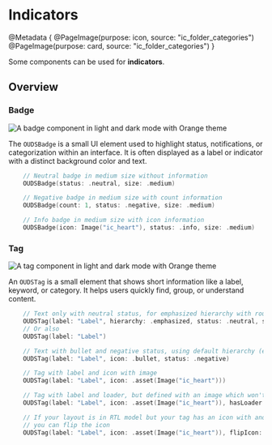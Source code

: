 # Indicators

@Metadata {
    @PageImage(purpose: icon, source: "ic_folder_categories")
    @PageImage(purpose: card, source: "ic_folder_categories")
}

Some components can be used for **indicators**.

## Overview

### Badge

![A badge component in light and dark mode with Orange theme](component_badge_count_large_accent_Orange)

The ``OUDSBadge`` is a small UI element used to highlight status, notifications, or categorization within an interface. It is often displayed as a label or indicator with a distinct background color and text.

```swift
    // Neutral badge in medium size without information
    OUDSBadge(status: .neutral, size: .medium)

    // Negative badge in medium size with count information
    OUDSBadge(count: 1, status: .negative, size: .medium)

    // Info badge in medium size with icon information
    OUDSBadge(icon: Image("ic_heart"), status: .info, size: .medium)
```

### Tag

![A tag component in light and dark mode with Orange theme](component_tag_bullet_emphasized_accent_rounded_default_Orange)

An ``OUDSTag`` is a small element that shows short information like a label, keyword, or category. It helps users quickly find, group, or understand content.

```swift
    // Text only with neutral status, for emphasized hierarchy with rounded shape in default size
    OUDSTag(label: "Label", hierarchy: .emphasized, status: .neutral, shape: .rounded, size: .default)
    // Or also
    OUDSTag(label: "Label")

    // Text with bullet and negative status, using default hierarchy (emphasized), shape (rounded) and size (default)
    OUDSTag(label: "Label", icon: .bullet, status: .negative)

    // Tag with label and icon with image
    OUDSTag(label: "Label", icon: .asset(Image("ic_heart")))

    // Tag with label and loader, but defined with an image which won't be displayed while loader is active
    OUDSTag(label: "Label", icon: .asset(Image("ic_heart")), hasLoader: true)

    // If your layout is in RTL model but your tag has an icon with another meaning because of bad orientation,
    // you can flip the icon
    OUDSTag(label: "Label", icon: .asset(Image("ic_heart")), flipIcon: true)
```

